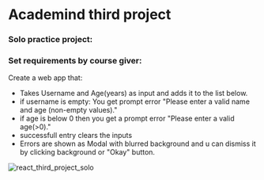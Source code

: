 # Academind third project

### Solo practice project:
### Set requirements by course giver:
Create a web app that:
* Takes Username and Age(years) as input and adds it to the list below.
* if username is empty: You get prompt error "Please enter a valid name and age (non-empty values)."
* if age is below 0 then you get a prompt error "Please enter a valid age(>0)."
* successfull entry clears the inputs
* Errors are shown as Modal with blurred background and u can dismiss it by clicking background or "Okay" button.

![react_third_project_solo](https://user-images.githubusercontent.com/89336239/189199173-57fbdcde-6a19-46ac-acac-a1a9625f3f4e.jpg)
